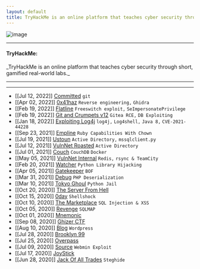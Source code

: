 ```yaml
---
layout: default
title: TryHackMe is an online platform that teaches cyber security through short, gamified real-world labs.
---
```


![image](https://user-images.githubusercontent.com/69868171/217528690-20e2e8f4-cca0-4421-9bf3-7f03fec7f117.png)


* * *
<h4 class="mume-header" id="tryhackme">TryHackMe:</h4>
_TryHackMe is an online platform that teaches cyber security through short, gamified real-world labs._
<hr>
<hr>


- [[Jul 12, 2022]] [Committed](https://muzec0318.github.io/posts/committed.html) `git`
- [[Apr 02, 2022]] [0x41haz](https://muzec0318.github.io/posts/0x41haz.html) `Reverse engineering,` `Ghidra`
- [[Feb 19, 2022]] [Flatline](https://muzec0318.github.io/posts/flatline.html) `Freeswitch exploit,` `SeImpersonatePrivilege`
- [[Feb 19, 2022]] [Git and Crumpets v12](https://muzec0318.github.io/posts/gitandcrumpets.html) `Gitea RCE,` `DB Exploiting`
- [[Jan 18, 2022]] [Exploiting Log4j](https://muzec0318.github.io/posts/log4j.html) `log4j,` `Log4shell,` `Java 8,` `CVE-2021-44228`
- [[Sep 23, 2021]] [Empline](https://muzec0318.github.io/posts/empline.html) `Ruby Capabilities With Chown`
- [[Jul 19, 2021]] [Ustoun](https://muzec0318.github.io/posts/ustoun.html) `Active Directory,` `mssqlclient.py`
- [[Jul 12, 2021]] [VulnNet Roasted](https://muzec0318.github.io/posts/roasted.html) `Active Directory`
- [[Jul 01, 2021]] [Couch](https://muzec0318.github.io/posts/couch.html) `CouchDB` `Docker`
- [[May 05, 2021]] [VulnNet Internal](https://muzec0318.github.io/posts/vulnet.html) `Redis,` `rsync & TeamCity`
- [[Feb 20, 2021]] [Watcher](https://muzec0318.github.io/posts/Watcher.html) `Python Library Hijacking`
- [[Apr 05, 2021]] [Gatekeeper](https://muzec0318.github.io/posts/Gatekeeper.html) `BOF`
- [[Mar 31, 2021]] [Debug](https://muzec0318.github.io/posts/Debug.html)  `PHP Deserialization`
- [[Mar 10, 2021]] [Tokyo Ghoul](https://muzec0318.github.io/posts/tokyoghoul666.html)  `Python Jail`
- [[Oct 20, 2020]] [The Server From Hell](https://muzec0318.github.io/posts/TheServerFromHell.html)
- [[Oct 15, 2020]] [0day](https://muzec0318.github.io/posts/0day.html)  `Shellshock`
- [[Oct 10, 2020]] [The Marketplace](https://muzec0318.github.io/posts/Marketplace.html)  `SQL Injection & XSS`
- [[Oct 05, 2020]] [Revenge](https://muzec0318.github.io/posts/Revenge.html)  `SQLMAP`
- [[Oct 01, 2020]] [Mnemonic](https://muzec0318.github.io/posts/Mnemonic.html)
- [[Sep 08, 2020]] [Ghizer CTF](https://muzec0318.github.io/posts/Ghizer.html)
- [[Aug 10, 2020]] [Blog](https://muzec0318.github.io/posts/Blog.html)  `Wordpress`
- [[Jul 28, 2020]] [Brooklyn 99](https://muzec0318.github.io/posts/Brooklyn99.html)
- [[Jul 25, 2020]] [Overpass](https://muzec0318.github.io/posts/Overpass.html)
- [[Jul 09, 2020]] [Source](https://muzec0318.github.io/posts/Source.html)  `Webmin Exploit`
- [[Jul 17, 2020]] [JoyStick](https://muzec0318.github.io/posts/JoyStick.html)
- [[Jun 28, 2020]] [Jack Of All Trades](https://muzec0318.github.io/posts/Jack.html)  `Steghide`
